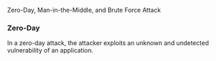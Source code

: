 Zero-Day, Man-in-the-Middle, and Brute Force Attack

### Zero-Day

In a zero-day attack, the attacker exploits an unknown and undetected vulnerability of an application.